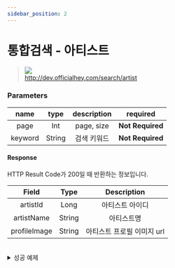 ```yaml
---
sidebar_position: 2
---
```


# 통합검색 - 아티스트


> ![](https://img.shields.io/static/v1?label=&message=GET&color=brightgreen) <br/>
> http://dev.officialhey.com/search/artist


### Parameters
|  name   |  type  |             description             |     required     |
|:-------:|:------:|:-----------------------------------:|:----------------:|
|  page   |  Int   |             page, size              | **Not Required** |
| keyword | String |               검색 키워드                |    **Not Required**     | 



#### Response

HTTP Result Code가 200일 때 반환하는 정보입니다.


|    Field     |  Type  |   Description    |   
|:------------:|:------:|:----------------:|
|   artistId   |  Long  |     아티스트 아이디     | 
|  artistName  | String |      아티스트명       |   
| profileImage | String | 아티스트 프로필 이미지 url |  

<br/>

  <details markdown="1">
  <summary>성공 예제</summary>


  ```
  {
  "ok": true,
  "data": {
    "content": [
      {
        "artistId": 4,
        "artistName": "artist1",
        "profileImage": "image1"
      },
      {
        "artistId": 5,
        "artistName": "artist2",
        "profileImage": "image1"
      },
      {
        "artistId": 6,
        "artistName": "artist3",
        "profileImage": "image1"
      }
    ],
    "pageable": {
      "pageNumber": 0,
      "pageSize": 20,
      "sort": {
        "empty": true,
        "sorted": false,
        "unsorted": true
      },
      "offset": 0,
      "paged": true,
      "unpaged": false
    },
    "last": true,
    "totalElements": 3,
    "totalPages": 1,
    "first": true,
    "size": 20,
    "number": 0,
    "sort": {
      "empty": true,
      "sorted": false,
      "unsorted": true
    },
    "numberOfElements": 3,
    "empty": false
  }
}
  ```
  </details>
<br/>